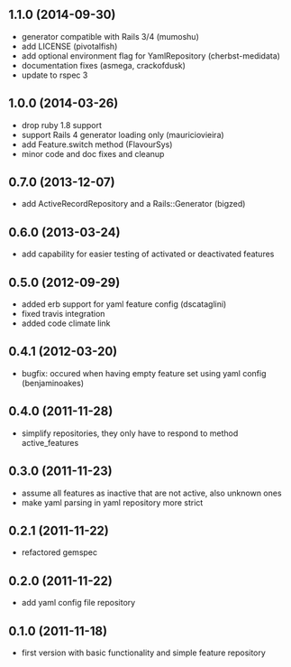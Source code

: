 ## 1.1.0 (2014-09-30)

* generator compatible with Rails 3/4 (mumoshu)
* add LICENSE (pivotalfish)
* add optional environment flag for YamlRepository (cherbst-medidata)
* documentation fixes (asmega, crackofdusk)
* update to rspec 3

## 1.0.0 (2014-03-26)

* drop ruby 1.8 support
* support Rails 4 generator loading only (mauriciovieira)
* add Feature.switch method (FlavourSys)
* minor code and doc fixes and cleanup

## 0.7.0 (2013-12-07)

* add ActiveRecordRepository and a Rails::Generator (bigzed)

## 0.6.0 (2013-03-24)

* add capability for easier testing of activated or deactivated features

## 0.5.0 (2012-09-29)

* added erb support for yaml feature config (dscataglini)
* fixed travis integration
* added code climate link

## 0.4.1 (2012-03-20)

* bugfix: occured when having empty feature set using yaml config (benjaminoakes)

## 0.4.0 (2011-11-28)

* simplify repositories, they only have to respond to method active_features 

## 0.3.0 (2011-11-23)

* assume all features as inactive that are not active, also unknown ones
* make yaml parsing in yaml repository more strict

## 0.2.1 (2011-11-22)

* refactored gemspec

## 0.2.0 (2011-11-22)

* add yaml config file repository

## 0.1.0 (2011-11-18)

* first version with basic functionality and simple feature repository

